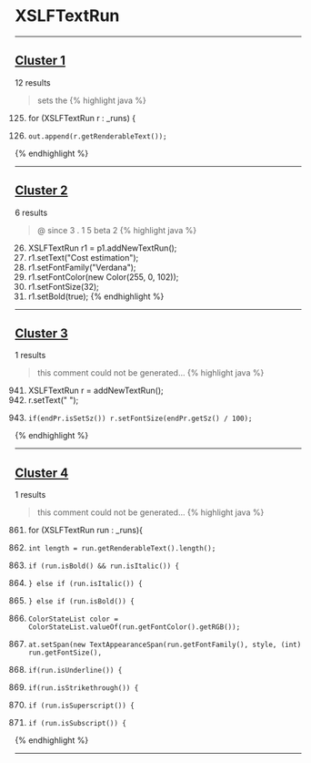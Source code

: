 # XSLFTextRun

***

## [Cluster 1](./1)
12 results
> sets the 
{% highlight java %}
125. for (XSLFTextRun r : _runs) {
126.     out.append(r.getRenderableText());
{% endhighlight %}

***

## [Cluster 2](./2)
6 results
> @ since 3 . 1 5 beta 2 
{% highlight java %}
26. XSLFTextRun r1 = p1.addNewTextRun();
27. r1.setText("Cost estimation");
28. r1.setFontFamily("Verdana");
29. r1.setFontColor(new Color(255, 0, 102));
30. r1.setFontSize(32);
31. r1.setBold(true);
{% endhighlight %}

***

## [Cluster 3](./3)
1 results
> this comment could not be generated...
{% highlight java %}
941. XSLFTextRun r = addNewTextRun();
942. r.setText(" ");
945.     if(endPr.isSetSz()) r.setFontSize(endPr.getSz() / 100);
{% endhighlight %}

***

## [Cluster 4](./4)
1 results
> this comment could not be generated...
{% highlight java %}
861. for (XSLFTextRun run : _runs){
862.     int length = run.getRenderableText().length();
872.     if (run.isBold() && run.isItalic()) {
874.     } else if (run.isItalic()) {
876.     } else if (run.isBold()) {
880.     ColorStateList color = ColorStateList.valueOf(run.getFontColor().getRGB());
882.     at.setSpan(new TextAppearanceSpan(run.getFontFamily(), style, (int) run.getFontSize(),
902.     if(run.isUnderline()) {
905.     if(run.isStrikethrough()) {
916.     if (run.isSuperscript()) {
919.     if (run.isSubscript()) {
{% endhighlight %}

***

